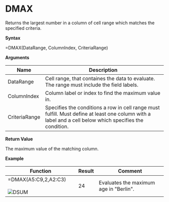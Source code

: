 # DMAX

Returns the largest number in a column of cell range which matches the
specified criteria.

**Syntax**

=DMAX(DataRange, ColumnIndex, CriteriaRange)

**Arguments**

| Name          | Description                                                                                                                                             |
|---------------|---------------------------------------------------------------------------------------------------------------------------------------------------------|
| DataRange     | Cell range, that containes the data to evaluate. The range must include the field labels.                                                               |
| ColumnIndex   | Column label or index to find the maximum value in.                                                                                                     |
| CriteriaRange | Specifies the conditions a row in cell range must fulfill. Must define at least one column with a label and a cell below which specifies the condition. |

**Return Value**

The maximum value of the matching column.

**Example**

<table>
<colgroup>
<col style="width: 45%" />
<col style="width: 10%" />
<col style="width: 45%" />
</colgroup>
<thead>
<tr class="header">
<th>Function</th>
<th>Result</th>
<th>Comment</th>
</tr>
</thead>
<tbody>
<tr class="odd">
<td><div class="line-block">=DMAX(<span class="blue">A5:C9</span>,2,<span class="red">A2:C3</span>)<br />
<br />
<img src="/images/DSUM.PNG" alt="DSUM" /></div></td>
<td>24</td>
<td>Evaluates the maximum age in "Berlin".</td>
</tr>
</tbody>
</table>
